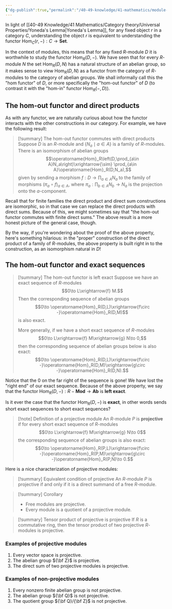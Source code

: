 ```yaml
---
{"dg-publish":true,"permalink":"/40-49-knowledge/41-mathematics/module-theory/exact-sequences/the-hom-out-functor-and-projective-modules/","tags":["module_theory"],"updated":"2024-03-06T13:54:55-08:00"}
---
```


In light of [[40-49 Knowledge/41 Mathematics/Category theory/Universal Properties/Yoneda's Lemma\|Yoneda's Lemma]], for any fixed object $r$ in a category $C$, understanding the object $r$ is equivalent to understanding the functor $\operatorname{Hom}_C(r,-):C\to \textbf{Set}$.

In the context of modules, this means that for any fixed $R$-module $D$ it is worthwhile to study the functor $\operatorname{Hom}_R(D,-)$. We have seen that for every $R$-module $N$ the set $\operatorname{Hom}_R(D,N)$ has a natural structure of an abelian group, so it makes sense to view $\operatorname{Hom}_R(D,N)$ as a functor from the category of $R$-modules to the category of abelian groups. We shall informally call this the "hom functor" of $D$, or more specifically the "hom-out functor" of $D$ (to contrast it with the "hom-in" functor $\operatorname{Hom}_R(-,D)$).

## The hom-out functor and direct products

As with any functor, we are naturally curious about how the functor interacts with the other constructions in our category. For example, we have the following result:

>[!summary] The hom-out functor commutes with direct products
>Suppose $D$ is an $R$-module and $\{N_a\mid a\in A\}$ is a family of $R$-modules. There is an isomorphism of abelian groups
>$$\operatorname{Hom}_R\left(D,\prod_{a\in A}N_a\right)\xrightarrow{\sim} \prod_{a\in A}\operatorname{Hom}_R(D,N_a),$$
>given by sending a morphism $\displaystyle f:D\to \prod_{a\in A}N_a$ to the family of morphisms $(\pi_a\circ f)_{a\in A}$, where $\displaystyle \pi_a:\prod_{b\in A} N_b\to N_a$ is the projection onto the $a$-component.

Recall that for finite families the direct product and direct sum constructions are isomorphic, so in that case we can replace the direct products with direct sums. Because of this, we might sometimes say that "the hom-out functor commutes with finite direct sums." The above result is a more honest picture of the general case, though.

By the way, if you're wondering about the proof of the above property, here's something hilarious: in the "proper" construction of the direct product of a family of $R$-modules, the above property is built right in to the construction, as an isomorphism natural in $D$!

## The hom-out functor and exact sequences

>[!summary] The hom-out functor is left exact
>Suppose we have an exact sequence of $R$-modules
>$$0\to L\xrightarrow{f} M.$$
>Then the corresponding sequence of abelian groups
>$$0\to \operatorname{Hom}_R(D,L)\xrightarrow{f\circ -}\operatorname{Hom}_R(D,M)$$
>is also exact.
>
>More generally, if we have a short exact sequence of $R$-modules
>$$0\to L\xrightarrow{f} M\xrightarrow{g} N\to 0,$$
>then the corresponding sequence of abelian groups below is also exact:
>$$0\to \operatorname{Hom}_R(D,L)\xrightarrow{f\circ -}\operatorname{Hom}_R(D,M)\xrightarrow{g\circ -}\operatorname{Hom}_R(D,N).$$

Notice that the $0$ on the far right of the sequence is gone! We have lost the "right end" of our exact sequence. Because of the above property, we say that the functor $\operatorname{Hom}_R(D,-):R-\textbf{Mod}\to \textbf{Ab}$ is **left exact**.

Is it ever the case that the functor $\operatorname{Hom}_R(D,-)$ is **exact**, in other words sends short exact sequences to short exact sequences?

>[!note] Definition of a projective module
>An $R$-module $P$ is **projective** if for every short exact sequence of $R$-modules
>$$0\to L\xrightarrow{f} M\xrightarrow{g} N\to 0$$
>the corresponding sequence of abelian groups is also exact:
>$$0\to \operatorname{Hom}_R(P,L)\xrightarrow{f\circ -}\operatorname{Hom}_R(P,M)\xrightarrow{g\circ -}\operatorname{Hom}_R(P,N)\to 0.$$

Here is a nice characterization of projective modules:

>[!summary] Equivalent condition of projective
>An $R$-module $P$ is projective if and only if it is a direct summand of a free $R$-module.

>[!summary] Corollary
>- Free modules are projective.
>- Every module is a quotient of a projective module.

>[!summary] Tensor product of projective is projective
>If $R$ is a commutative ring, then the tensor product of two projective $R$-modules is projective.

### Examples of projective modules

1. Every vector space is projective.
2. The abelian group ${\bf Z}$ is projective.
3. The direct sum of two projective modules is projective.

### Examples of non-projective modules

1. Every nonzero finite abelian group is not projective.
2. The abelian group ${\bf Q}$ is not projective.
3. The quotient group ${\bf Q}/{\bf Z}$ is not projective.